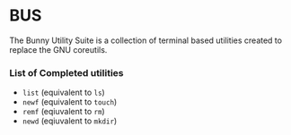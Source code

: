 # BUS
The Bunny Utility Suite is a collection of terminal based utilities created to replace the GNU coreutils.
### List of Completed utilities
- `list` (equivalent to `ls`)
- `newf` (equivalent to `touch`)
- `remf` (eqiuvalent to `rm`)
- `newd` (eqiuvalent to `mkdir`)
